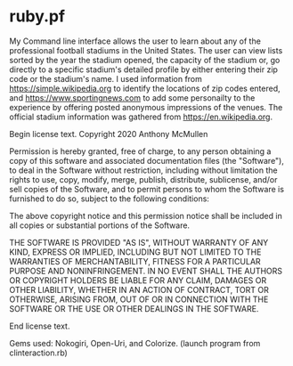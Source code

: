 # ruby.pf
My Command line interface allows the user to learn about any of the professional football stadiums in the United States. The user can view lists sorted by the year the stadium opened, the capacity of the stadium or, go directly to a specific stadium's detailed profile by either entering their zip code or the stadium's name. I used information from  https://simple.wikipedia.org to identify the locations of  zip codes entered, and https://www.sportingnews.com to add some personailty to the experience by offering posted anonymous impressions of the venues. The official  stadium information was gathered from https://en.wikipedia.org. 

Begin license text.
Copyright 2020 Anthony McMullen

Permission is hereby granted, free of charge, to any person obtaining a copy of this software and associated documentation files (the "Software"), to deal in the Software without restriction, including without limitation the rights to use, copy, modify, merge, publish, distribute, sublicense, and/or sell copies of the Software, and to permit persons to whom the Software is furnished to do so, subject to the following conditions:

The above copyright notice and this permission notice shall be included in all copies or substantial portions of the Software.

THE SOFTWARE IS PROVIDED "AS IS", WITHOUT WARRANTY OF ANY KIND, EXPRESS OR IMPLIED, INCLUDING BUT NOT LIMITED TO THE WARRANTIES OF MERCHANTABILITY, FITNESS FOR A PARTICULAR PURPOSE AND NONINFRINGEMENT. IN NO EVENT SHALL THE AUTHORS OR COPYRIGHT HOLDERS BE LIABLE FOR ANY CLAIM, DAMAGES OR OTHER LIABILITY, WHETHER IN AN ACTION OF CONTRACT, TORT OR OTHERWISE, ARISING FROM, OUT OF OR IN CONNECTION WITH THE SOFTWARE OR THE USE OR OTHER DEALINGS IN THE SOFTWARE.

End license text.

Gems used: Nokogiri, Open-Uri, and Colorize. 
(launch program from clinteraction.rb)
